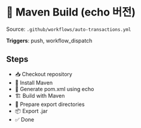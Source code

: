 # 🧱 Maven Build (echo 버전)

Source: `.github/workflows/auto-transactions.yml`

**Triggers**: push, workflow_dispatch

## Steps
- 📥 Checkout repository
- 🧰 Install Maven
- 📄 Generate pom.xml using echo
- 🏗️ Build with Maven
- 📂 Prepare export directories
- 📦 Export .jar
- ✅ Done
